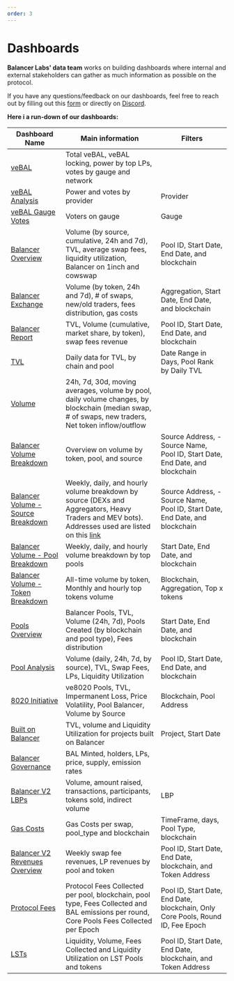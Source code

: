 ```yaml
---
order: 3
---
```


# Dashboards

**Balancer Labs' data team** works on building dashboards where internal and external stakeholders can gather as much information as possible on the protocol.

If you have any questions/feedback on our dashboards, feel free to reach out by filling out this [form](https://docs.google.com/forms/d/e/1FAIpQLScHCgRxCGfyJp02Dl_nK6shDnXY1FDDXpsd-sqjTeIsv5EteQ/viewform) or directly on [Discord](https://discord.balancer.fi/).

**Here i a run-down of our dashboards:**

| Dashboard Name                                      | Main information                                                                                                  | Filters                                  |
| --------------------------------------------------- | ----------------------------------------------------------------------------------------------------------------- | ---------------------------------------- |
| [veBAL](https://dune.com/balancer/vebal)                   | Total veBAL, veBAL locking, power by top LPs, votes by gauge and network                                            |                                          |
| [veBAL Analysis](https://dune.com/balancer/vebal-analysis)          | Power and votes by provider                                                                                    | Provider                                 |
| [veBAL Gauge Votes](https://dune.com/balancer/vebal-gauge-analysis)    | Voters on gauge                                                                                                 | Gauge                                    |
| [Balancer Overview](https://dune.com/balancer/overview)       | Volume (by source, cumulative, 24h and 7d), TVL, average swap fees, liquidity utilization, Balancer on 1inch and cowswap | Pool ID, Start Date, End Date, and blockchain |
| [Balancer Exchange](https://dune.com/balancer/exchange)       | Volume (by token, 24h and 7d), # of swaps, new/old traders, fees distribution, gas costs                           | Aggregation, Start Date, End Date, and blockchain |
| [Balancer Report](https://dune.com/balancer/report)        | TVL, Volume (cumulative, market share, by token), swap fees revenue                                                | Pool ID, Start Date, End Date, and blockchain |
| [TVL](https://dune.com/balancer/tvl)        | Daily data for TVL, by chain and pool                                                | Date Range in Days, Pool Rank by Daily TVL |
| [Volume](https://dune.com/balancer/volume)                      | 24h, 7d, 30d, moving averages, volume by pool, daily volume changes, by blockchain (median swap, # of swaps, new traders, Net token inflow/outflow |                                          |
| [Balancer Volume Breakdown](https://dune.com/balancer/volume-breakdown) | Overview on volume by token, pool, and source                                                                  | Source Address, -Source Name, Pool ID, Start Date, End Date, and blockchain |
| [Balancer Volume - Source Breakdown](https://dune.com/balancer/volume-source-breakdown) | Weekly, daily, and hourly volume breakdown by source (DEXs and Aggregators, Heavy Traders and MEV bots). Addresses used are listed on this [link](https://dune.com/queries/3004790) | Source Address, -Source Name, Pool ID, Start Date, End Date, and blockchain |
| [Balancer Volume - Pool Breakdown](https://dune.com/balancer/volume-pool-breakdown)   | Weekly, daily, and hourly volume breakdown by top pools                                                         | Start Date, End Date, and blockchain      |
| [Balancer Volume - Token Breakdown](https://dune.com/balancer/volume-token-breakdown) | All-time volume by token, Monthly and hourly top tokens volume                                                    | Blockchain, Aggregation, Top x tokens    |
| [Pools Overview](https://dune.com/balancer/pools)           | Balancer Pools, TVL, Volume (24h, 7d), Pools Created (by blockchain and pool type), Fees distribution            | Start Date, End Date, and blockchain      |
| [Pool Analysis](https://dune.com/balancer/pool-analysis)            | Volume (daily, 24h, 7d, by source), TVL, Swap Fees, LPs, Liquidity Utilization                                    | Pool ID, Start Date, End Date, and blockchain |
| [8020 Initiative](https://dune.com/balancer/8020-initiative)            | ve8020 Pools, TVL, Impermanent Loss, Price Volatility, Pool Balancer, Volume by Source                                                                                    | Blockchain, Pool Address                     |
| [Built on Balancer](https://dune.com/balancer/built-on-balancer)            | TVL, volume and Liquidity Utilization for projects built on Balancer                                                                                    | Project, Start Date                     |
| [Balancer Governance](https://dune.com/balancer/governance)    | BAL Minted, holders, LPs, price, supply, emission rates                                                          |                                          |
| [Balancer V2 LBPs](https://dune.com/balancer/v2-lbps)        | Volume, amount raised, transactions, participants, tokens sold, indirect volume                                  | LBP                                      |
| [Gas Costs](https://dune.com/balancer/gas-costs)            | Gas Costs per swap, pool_type and blockchain                                                                                    | TimeFrame, days, Pool Type, blockchain                     |
| [Balancer V2 Revenues Overview](https://dune.com/balancer/v2-revenues) | Weekly swap fee revenues, LP revenues by pool and token                                                        | Pool ID, Start Date, End Date, blockchain, and Token Address |
| [Protocol Fees](https://dune.com/balancer/protocol-fees) | Protocol Fees Collected per pool, blockchain, pool type, Fees Collected and BAL emissions per round, Core Pools Fees Collected per Epoch| Pool ID, Start Date, End Date, blockchain, Only Core Pools, Round ID, Fee Epoch |
| [LSTs](https://dune.com/balancer/lst) | Liquidity, Volume, Fees Collected and Liquidity Utilization on LST Pools and tokens                                                       | Pool ID, Start Date, End Date, blockchain, and Token Address |